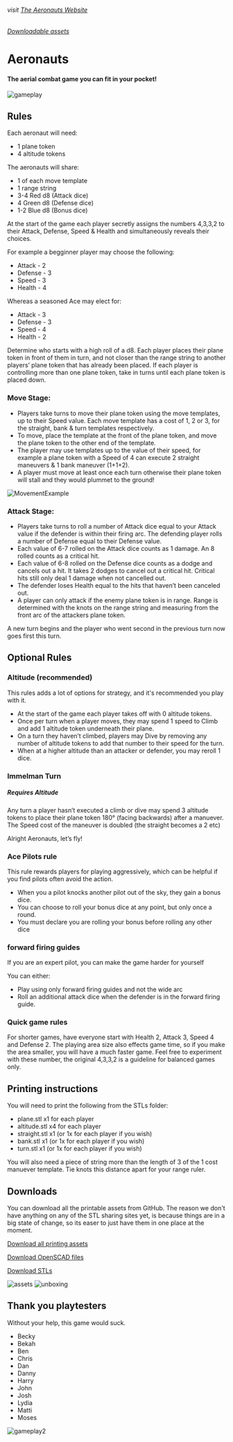 ###### visit [The Aeronauts Website](https://aeronauts.netlify.app#downloads)

###### [Downloadable assets](https://github.com/Wollivan/Aeronauts/tree/main/PrintingAssets)

# Aeronauts

#### The aerial combat game you can fit in your pocket!

![gameplay](https://aeronauts.netlify.app/static/media/gameplay.e60266eabf4ea8ab23f6.jpg)

## Rules

Each aeronaut will need:

- 1 plane token
- 4 altitude tokens

The aeronauts will share:

- 1 of each move template
- 1 range string
- 3-4 Red d8 (Attack dice)
- 4 Green d8 (Defense dice)
- 1-2 Blue d8 (Bonus dice)

At the start of the game each player secretly assigns the numbers 4,3,3,2 to their Attack, Defense, Speed & Health and simultaneously reveals their choices.

For example a begginner player may choose the following:

- Attack - 2
- Defense - 3
- Speed - 3
- Health - 4

Whereas a seasoned Ace may elect for:

- Attack - 3
- Defense - 3
- Speed - 4
- Health - 2

Determine who starts with a high roll of a d8.
Each player places their plane token in front of them in turn, and not closer than the range string to another players’ plane token that has already been placed. If each player is controlling more than one plane token, take in turns until each plane token is placed down.

### Move Stage:

- Players take turns to move their plane token using the move templates, up to their Speed value. Each move template has a cost of 1, 2 or 3, for the straight, bank & turn templates respectively.
- To move, place the template at the front of the plane token, and move the plane token to the other end of the template.
- The player may use templates up to the value of their speed, for example a plane token with a Speed of 4 can execute 2 straight maneuvers & 1 bank maneuver (1+1+2).
- A player must move at least once each turn otherwise their plane token will stall and they would plummet to the ground!

![MovementExample](https://aeronauts.netlify.app/static/media/manuever-example.de005bba2f2fcafc70e5.gif)

### Attack Stage:

- Players take turns to roll a number of Attack dice equal to your Attack value if the defender is within their firing arc. The defending player rolls a number of Defense equal to their Defense value.
- Each value of 6-7 rolled on the Attack dice counts as 1 damage. An 8 rolled counts as a critical hit.
- Each value of 6-8 rolled on the Defense dice counts as a dodge and cancels out a hit. It takes 2 dodges to cancel out a critical hit. Critical hits still only deal 1 damage when not cancelled out.
- The defender loses Health equal to the hits that haven’t been canceled out.
- A player can only attack if the enemy plane token is in range. Range is determined with the knots on the range string and measuring from the front arc of the attackers plane token.

A new turn begins and the player who went second in the previous turn now goes first this turn.

## Optional Rules

### Altitude (recommended)

This rules adds a lot of options for strategy, and it's recommended you play with it.

- At the start of the game each player takes off with 0 altitude tokens.
- Once per turn when a player moves, they may spend 1 speed to Climb and add 1 altitude token underneath their plane.
- On a turn they haven’t climbed, players may Dive by removing any number of altitude tokens to add that number to their speed for the turn.
- When at a higher altitude than an attacker or defender, you may reroll 1 dice.

### Immelman Turn

##### Requires Altitude

Any turn a player hasn’t executed a climb or dive may spend 3 altitude tokens to place their plane token 180° (facing backwards) after a manuever. The Speed cost of the maneuver is doubled (the straight becomes a 2 etc)

Alright Aeronauts, let’s fly!

### Ace Pilots rule

This rule rewards players for playing aggressively, which can be helpful if you find pilots often avoid the action.

- When you a pilot knocks another pilot out of the sky, they gain a bonus dice.
- You can choose to roll your bonus dice at any point, but only once a round.
- You must declare you are rolling your bonus before rolling any other dice

### forward firing guides

If you are an expert pilot, you can make the game harder for yourself

You can either:

- Play using only forward firing guides and not the wide arc
- Roll an additional attack dice when the defender is in the forward firing guide.

### Quick game rules

For shorter games, have everyone start with Health 2, Attack 3, Speed 4 and Defense 2.
The playing area size also effects game time, so if you make the area smaller, you will have a much faster game.
Feel free to experiment with these number, the original 4,3,3,2 is a guideline for balanced games only.

## Printing instructions

You will need to print the following from the STLs folder:

- plane.stl x1 for each player
- altitude.stl x4 for each player
- straight.stl x1 (or 1x for each player if you wish)
- bank.stl x1 (or 1x for each player if you wish)
- turn.stl x1 (or 1x for each player if you wish)

You will also need a piece of string more than the length of 3 of the 1 cost manuever template. Tie knots this distance apart for your range ruler.

## Downloads

You can download all the printable assets from GitHub. The reason we don't have anything on any of the STL sharing sites yet, is because things are in a big state of change, so its easer to just have them in one place at the moment.

[Download all printing assets](https://github.com/Wollivan/Aeronauts/tree/main/PrintingAssets)

[Download OpenSCAD files](https://github.com/Wollivan/Aeronauts/tree/main/OpenSCAD)

[Download STLs ](https://github.com/Wollivan/Aeronauts/tree/main/STLs)

![assets](https://aeronauts.netlify.app/static/media/printing-assets.b04d9e23cb0a7435a6ca.png)
![unboxing](https://aeronauts.netlify.app/static/media/unboxing.f9e1f07a71fa1e9f4a85.gif)

## Thank you playtesters

Without your help, this game would suck.

- Becky
- Bekah
- Ben
- Chris
- Dan
- Danny
- Harry
- John
- Josh
- Lydia
- Matti
- Moses

![gameplay2](https://aeronauts.netlify.app/static/media/gameplay-2.71dd594ffccd59667de3.jpg)
